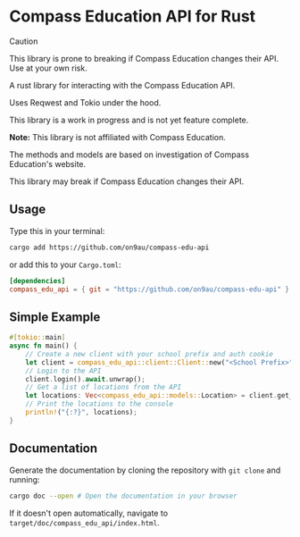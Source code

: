 # Compass Education API for Rust

> [!CAUTION]
> This library is prone to breaking if Compass Education changes their API. Use at your own risk.

A rust library for interacting with the Compass Education API.

Uses Reqwest and Tokio under the hood.

This library is a work in progress and is not yet feature complete.

**Note:** This library is not affiliated with Compass Education.

The methods and models are based on investigation of Compass Education's website.

This library may break if Compass Education changes their API.

## Usage

Type this in your terminal:

```sh
cargo add https://github.com/on9au/compass-edu-api
```

or add this to your `Cargo.toml`:

```toml
[dependencies]
compass_edu_api = { git = "https://github.com/on9au/compass-edu-api" }
```

## Simple Example

```rust
#[tokio::main]
async fn main() {
    // Create a new client with your school prefix and auth cookie
    let client = compass_edu_api::client::Client::new("<School Prefix>", "<Auth Cookie>");
    // Login to the API
    client.login().await.unwrap();
    // Get a list of locations from the API
    let locations: Vec<compass_edu_api::models::Location> = client.get_locations(None, None, None).await.unwrap();
    // Print the locations to the console
    println!("{:?}", locations);
}
```

## Documentation

Generate the documentation by cloning the repository with `git clone` and running:

```sh
cargo doc --open # Open the documentation in your browser
```

If it doesn't open automatically, navigate to `target/doc/compass_edu_api/index.html`.
